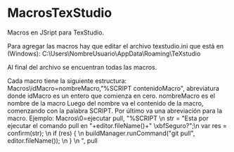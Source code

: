 # MacrosTexStudio
Macros en JSript para TexStudio.

Para agregar las macros hay que editar el archivo texstudio.ini que está en (Windows):
C:\Users\NombreUsuario\AppData\Roaming\TeXstudio

Al final del archivo se encuentran todas las macros.

Cada macro tiene la siguiente estructura: 
Macros\idMacro=nombreMacro,"%SCRIPT contenidoMacro", abreviatura
donde idMacro es un entero que comienza en cero.
nombreMacro es el nombre de la macro
Luego del nombre va el contenido de la macro, comenzando con la palabra SCRIPT. 
Por último va una abreviación para la macro.
Ejemplo:
Macros\0=ejecutar pull, "%SCRIPT \n str = \"Esta por ejecutar el comando pull en \"+editor.fileName()+\" \xbfSeguro?\";\n var res = confirm(str); \n if (res) { \n buildManager.runCommand(\"git pull\", editor.fileName()); \n } \n ", pull

